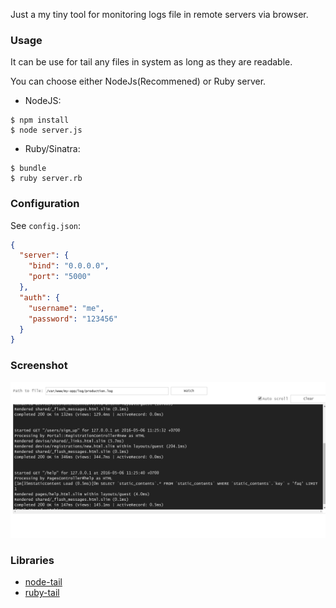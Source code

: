 >
Just a my tiny tool for monitoring logs file in remote servers via browser.

### Usage
It can be use for tail any files in system as long as they are readable.

You can choose either NodeJs(Recommened) or Ruby server.

  * NodeJS:

   ```
   $ npm install
   $ node server.js
   ```

  * Ruby/Sinatra:

   ```
   $ bundle
   $ ruby server.rb
   ```

### Configuration
See `config.json`:

```JSON
{
  "server": {
    "bind": "0.0.0.0",
    "port": "5000"
  },
  "auth": {
    "username": "me",
    "password": "123456"
  }
}
```

### Screenshot
![Screenshot](https://raw.githubusercontent.com/luanht/remote-tail/master/screenshot.png "Screenshot")

### Libraries
* [node-tail](https://github.com/lucagrulla/node-tail)
* [ruby-tail](https://github.com/flori/file-tail)